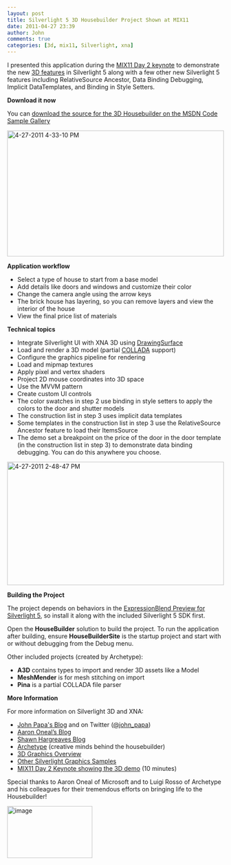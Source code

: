 ```yaml
---
layout: post
title: Silverlight 5 3D Housebuilder Project Shown at MIX11
date: 2011-04-27 23:39
author: John
comments: true
categories: [3d, mix11, Silverlight, xna]
---
```

<p>I presented this application during the <a href="http://channel9.msdn.com/Events/MIX/MIX11/KEY02?#time=91m49s">MIX11 Day 2 keynote</a> to demonstrate the new <a href="http://channel9.msdn.com/events/MIX/MIX11/MED06">3D features</a> in Silverlight 5 along with a few other new Silverlight 5 features including RelativeSource Ancestor, Data Binding Debugging, Implicit DataTemplates, and Binding in Style Setters.  <p><strong>Download it now</strong> <p>You can <a href="http://code.msdn.microsoft.com/3D-Housebuilder-demo-from-def4af04">download the source for the 3D Housebuilder on the MSDN Code Sample Gallery</a> <p><a href="/wp-content/uploads/media/Windows-Live-Writer/aaa366b4a831_E59C/4-27-2011%204-33-10%20PM_4.png"><img style="background-image: none; border-bottom: 0px; border-left: 0px; padding-left: 0px; padding-right: 0px; display: inline; border-top: 0px; border-right: 0px; padding-top: 0px" title="4-27-2011 4-33-10 PM" border="0" alt="4-27-2011 4-33-10 PM" src="/wp-content/uploads/media/Windows-Live-Writer/aaa366b4a831_E59C/4-27-2011%204-33-10%20PM_thumb_1.png" width="504" height="293"></a> <p><strong>Application workflow</strong> <ul> <li>Select a type of house to start from a base model  <li>Add details like doors and windows and customize their color  <li>Change the camera angle using the arrow keys  <li>The brick house has layering, so you can remove layers and view the interior of the house  <li>View the final price list of materials </li></ul> <p><strong>Technical topics</strong> <ul> <li>Integrate Silverlight UI with XNA 3D using <a href="http://msdn.microsoft.com/en-us/library/system.windows.controls.drawingsurface(v=vs.96).aspx">DrawingSurface</a> <li>Load and render a 3D model (partial <a href="https://collada.org/mediawiki/index.php/COLLADA_-_Digital_Asset_and_FX_Exchange_Schema">COLLADA</a> support)  <li>Configure the graphics pipeline for rendering  <li>Load and mipmap textures  <li>Apply pixel and vertex shaders  <li>Project 2D mouse coordinates into 3D space  <li>Use the MVVM pattern  <li>Create custom UI controls </li> <li>The color swatches in step 2 use binding in style setters to apply the colors to the door and shutter models</li> <li>The construction list in step 3 uses implicit data templates</li> <li>Some templates in the construction list in step 3 use the RelativeSource Ancestor feature to load their ItemsSource</li> <li>The demo set a breakpoint on the price of the door in the door template (in the construction list in step 3) to demonstrate data binding debugging. You can do this anywhere you choose.</li></ul> <p><a href="/wp-content/uploads/media/Windows-Live-Writer/aaa366b4a831_E59C/4-27-2011%202-48-47%20PM_5.png"><img style="background-image: none; border-bottom: 0px; border-left: 0px; padding-left: 0px; padding-right: 0px; display: inline; border-top: 0px; border-right: 0px; padding-top: 0px" title="4-27-2011 2-48-47 PM" border="0" alt="4-27-2011 2-48-47 PM" src="/wp-content/uploads/media/Windows-Live-Writer/aaa366b4a831_E59C/4-27-2011%202-48-47%20PM_thumb_1.png" width="504" height="287"></a></p> <p><strong>Building the Project</strong> <p>The project depends on behaviors in the <a href="http://www.microsoft.com/downloads/en/details.aspx?FamilyID=22feb67c-4f65-4ced-97cf-5f8ada296445&amp;displaylang=en">ExpressionBlend Preview for Silverlight 5</a>, so install it along with the included Silverlight 5 SDK first. <p>Open the <strong>HouseBuilder</strong> solution to build the project. To run the application after building, ensure <strong>HouseBuilderSite</strong> is the startup project and start with or without debugging from the Debug menu. <p>Other included projects (created by Archetype): <ul> <li><strong>A3D</strong> contains types to import and render 3D assets like a Model  <li><strong>MeshMender</strong> is for mesh stitching on import  <li><strong>Pina</strong> is a partial COLLADA file parser </li></ul> <p><strong>More Information</strong> <p>For more information on Silverlight 3D and XNA: <ul> <li><a href="http://johnpapa.net">John Papa's Blog</a> and on Twitter (<a href="http://twitter.com/john_papa">@john_papa</a>)  <li><a href="http://aarononeal.info/">Aaron Oneal’s Blog</a> <li><a href="http://blogs.msdn.com/b/shawnhar/">Shawn Hargreaves Blog</a> <li><a href="http://www.archetype-inc.com/">Archetype</a> (creative minds behind the housebuilder)  <li><a href="http://msdn.microsoft.com/en-us/library/gg197424(v=XNAGameStudio.35).aspx">3D Graphics Overview</a> <li><a href="http://code.msdn.microsoft.com/site/search?f%5B0%5D.Type=Topic&amp;f%5B0%5D.Value=Graphics%20and%203D&amp;f%5B0%5D.Text=Graphics%20and%203D&amp;f%5B1%5D.Type=Technology&amp;f%5B1%5D.Value=Silverlight">Other Silverlight Graphics Samples</a> <li><a href="http://channel9.msdn.com/Events/MIX/MIX11/KEY02?#time=91m49s">MIX11 Day 2 Keynote showing the 3D demo</a> (10 minutes)</li></ul>     <p>Special thanks to Aaron Oneal of Microsoft and to Luigi Rosso of Archetype and his colleagues for their tremendous efforts on bringing life to the Housebuilder!</p> <p><a href="http://www.archetype-inc.com/"><img style="background-image: none; border-bottom: 0px; border-left: 0px; padding-left: 0px; padding-right: 0px; display: inline; border-top: 0px; border-right: 0px; padding-top: 0px" title="image" border="0" alt="image" src="/wp-content/uploads/media/Windows-Live-Writer/aaa366b4a831_E59C/image_3.png" width="198" height="121"></a></p>

